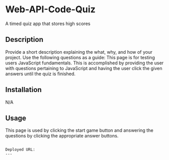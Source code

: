 # Web-API-Code-Quiz
A timed quiz app that stores high scores

## Description

Provide a short description explaining the what, why, and how of your project. Use the following questions as a guide:
This page is for testing users JavaScript fundamentals. This is accomplished by providing the user with questions pertaining to JavaScript and having the user click the given answers until the quiz is finished.

## Installation

N/A

## Usage

This page is used by clicking the start game button and answering the questions by clicking the appropriate answer buttons.

```![alt text](assets/images/screenshot.png)

Deployed URL:
---
